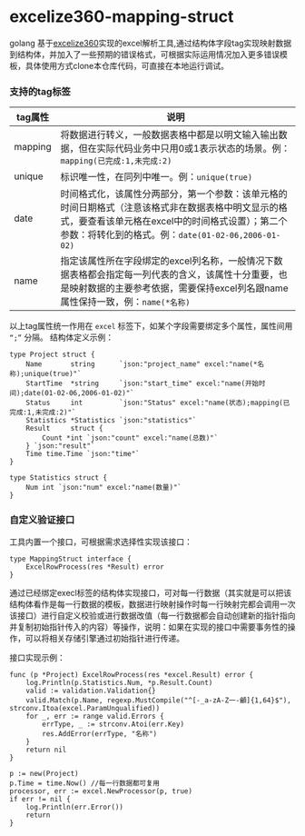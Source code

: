 # excelize360-mapping-struct

golang 基于[excelize360](https://xuri.me/excelize/zh-hans/utils.html#SetPanes)实现的excel解析工具,通过结构体字段tag实现映射数据到结构体，并加入了一些预期的错误格式，可根据实际运用情况加入更多错误模板，具体使用方式clone本仓库代码，可直接在本地运行调试。

### 支持的tag标签

| tag属性     | 说明                                              |
|---------|-------------------------------------------------|
| mapping | 将数据进行转义，一般数据表格中都是以明文输入输出数据，但在实际代码业务中只用0或1表示状态的场景。例：`mapping(已完成:1,未完成:2)` |
| unique  | 标识唯一性，在同列中唯一。例：`unique(true)`                                                |
| date    | 时间格式化，该属性分两部分，第一个参数：该单元格的时间日期格式（注意该格式非在数据表格中明文显示的格式，要查看该单元格在excel中的时间格式设置）；第二个参数：将转化到的格式。例：`date(01-02-06,2006-01-02)`                                             |
| name    | 指定该属性所在字段绑定的excel列名称，一般情况下数据表格都会指定每一列代表的含义，该属性十分重要，也是映射数据的主要参考依据，需要保持excel列名跟name属性保持一致，例：`name(*名称)`                                                |

以上tag属性统一作用在 `excel` 标签下，如某个字段需要绑定多个属性，属性间用 `“;”` 分隔。
结构体定义示例：

```
type Project struct {
	Name       string      `json:"project_name" excel:"name(*名称);unique(true)"`
	StartTime  *string     `json:"start_time" excel:"name(开始时间);date(01-02-06,2006-01-02)"`
	Status     int         `json:"Status" excel:"name(状态);mapping(已完成:1,未完成:2)"`
	Statistics *Statistics `json:"statistics"`
	Result     struct {
		Count *int `json:"count" excel:"name(总数)"`
	} `json:"result"`
	Time time.Time `json:"time"`
}

type Statistics struct {
	Num int `json:"num" excel:"name(数量)"`
}
```
### 自定义验证接口
工具内置一个接口，可根据需求选择性实现该接口：

```
type MappingStruct interface {
	ExcelRowProcess(res *Result) error
}
```
通过已经绑定execl标签的结构体实现接口，可对每一行数据（其实就是可以把该结构体看作是每一行数据的模板，数据进行映射操作时每一行映射完都会调用一次该接口）进行自定义校验或进行数据改值（每一行数据都会自动创建新的指针指向并复制初始指针传入的内容）等操作，说明：如果在实现的接口中需要事务性的操作，可以将相关存储引擎通过初始指针进行传递。

接口实现示例：

```
func (p *Project) ExcelRowProcess(res *excel.Result) error {
	log.Println(p.Statistics.Num, *p.Result.Count)
	valid := validation.Validation{}
	valid.Match(p.Name, regexp.MustCompile("^[-_a-zA-Z一-龥]{1,64}$"), strconv.Itoa(excel.ParamUnqualified))
	for _, err := range valid.Errors {
		errType, _ := strconv.Atoi(err.Key)
		res.AddError(errType, "名称")
	}
	return nil
}
```

```
p := new(Project)
p.Time = time.Now() //每一行数据都可复用
processor, err := excel.NewProcessor(p, true)
if err != nil {
    log.Println(err.Error())
    return
}
```


















